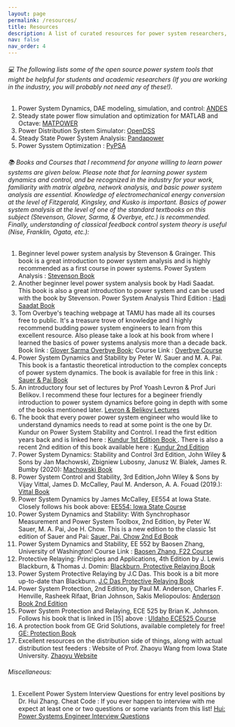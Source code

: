 ```yaml
---
layout: page
permalink: /resources/
title: Resources
description: A list of curated resources for power system researchers, engineers and anyone who wants to learn! 
nav: false
nav_order: 4
---
```

###### :computer: The following lists some of the open source power system tools that might be helpful for students and academic researchers (If you are working in the industry, you will probably not need any of these!). 

1. Power System Dynamics, DAE modeling, simulation, and control: [ANDES](https://github.com/curent/andes)
2. Steady state power flow simulation and optimization for MATLAB and Octave: [MATPOWER](https://github.com/MATPOWER/matpower)
3. Power Distribution System Simulator: [OpenDSS](https://sourceforge.net/projects/electricdss/)
4. Steady State Power System Analysis: [Pandapower](https://github.com/e2nIEE/pandapower)
5. Power Sysstem Optimization : [PyPSA](https://github.com/PyPSA/PyPSA)

###### :books: Books and Courses that I recommend for anyone willing to learn power systems are given below. Please note that for learning power system dynamics and control, and be recognized in the industry for your work,  familiarity with matrix algebra, network analysis, and basic power system analysis are essential. Knowledge of electromechanical energy conversion at the level of Fitzgerald, Kingsley, and Kusko is important. Basics of power system analysis at the level of one of the standard textbooks on this subject (Stevenson, Glover, Sarma, & Overbye, etc.) is recommended. Finally, understanding of classical feedback control system theory is useful (Nise, Franklin, Ogata, etc.):

1. Beginner level power system analysis by Stevenson & Grainger. This book is a great introduction to power system analysis and is highly recommended as a first course in power systems. Power System Analysis : [Stevenson Book](https://www.amazon.com/Analysis-Grainger-Professor-Electrical-Engineering/dp/0070612935)
2. Another beginner level power system analysis book by Hadi Saadat. This book is also a great introduction to power system and can be used with the book by Stevenson. Power System Analysis Third Edition : [Hadi Saadat Book](https://www.amazon.com/Power-System-Analysis-Third-Saadat-dp-0984543864/dp/0984543864/ref=dp_ob_title_bk#customerReviews)
3. Tom Overbye's teaching webpage at TAMU has made all its courses free to public. It's a treasure trove of knowledge and I highly recommend budding power system engineers to learn from this excellent resource. Also please take a look at his book from where I learned the basics of power systems analysis more than a decade back.
Book link : [Glover Sarma Overbye Book](https://www.amazon.com/Power-System-Analysis-Design-SI/dp/035767619X/ref=sr_1_3?qid=1688870893&refinements=p_27%3AThomas+Overbye&s=books&sr=1-3); 
Course Link : [Overbye Course](https://overbye.engr.tamu.edu/course-2/)
4. Power System Dynamics and Stability by Peter W. Sauer and M. A. Pai. This book is a fantastic theoretical introduction to the complex concepts of power system dynamics. The book is available for free in this link : [Sauer & Pai Book](https://courses.physics.illinois.edu/ece576/sp2018/Sauer%20and%20Pai%20book%20-%20Jan%202007.pdf)
5. An introductory four set of lectures by Prof 
Yoash Levron & Prof Juri Belikov. I recommend these four lectures for a begineer friendly introduction to power system dynamics before going in depth with some of the books mentioned later. [Levron & Belikov Lectures](https://a-lab.ee/projects/dq0-dynamics)
6. The book that every power power system engineer who would like to understand dynamics needs to read at some point is the one by Dr. Kundur on Power System Stability and Control. I read the first edition years back and is linked here : [Kundur 1st Edition Book ](https://www.amazon.com/System-Stability-Control-Prabha-Kundur/dp/007035958X). There is also a recent 2nd edition of this book available here : [Kundur 2nd Edition](https://www.amazon.com/Power-System-Stability-Control-Second-dp-1260473546/dp/1260473546/ref=dp_ob_title_bk)
7. Power System Dynamics: Stability and Control 3rd Edition, John Wiley & Sons by Jan Machowski, Zbigniew Lubosny, Janusz W. Bialek, James R. Bumby (2020):  [Machowski Book](https://www.amazon.com/Power-System-Dynamics-Stability-Control/dp/1119526345/ref=tmm_hrd_swatch_0?_encoding=UTF8&qid=&sr=)
8. Power System Control and Stability, 3rd Edition,John Wiley & Sons by Vijay Vittal, James D. McCalley, Paul M. Anderson, A. A. Fouad (2019.): [Vittal Book](https://www.wiley.com/en-us/Power+System+Control+and+Stability,+3rd+Edition-p-9781119433712)
9. Power System Dynamics by James McCalley, EE554 at Iowa State. Closely follows his book above: [EE554: Iowa State Course](https://home.engineering.iastate.edu/~jdm/ee554/schedule.htm)
10. Power System Dynamics and Stability: With Synchrophasor Measurement and Power System Toolbox, 2nd Edition, by Peter W. Sauer, M. A. Pai, Joe H. Chow. This is a new edition to the classic 1st edition of Sauer and Pai: [Sauer, Pai, Chow 2nd Ed Book](https://www.wiley.com/en-us/Power+System+Dynamics+and+Stability:+With+Synchrophasor+Measurement+and+Power+System+Toolbox,+2nd+Edition-p-9781119355779)
11.  Power System Dynamics and Stability, EE 552 by Baosen Zhang, University of Washington! Course Link : [Baosen Zhang, F22 Course](https://zhangbaosen.github.io/teaching/EE552)   
12.  Protective Relaying: Principles and Applications, 4th Edition by  J. Lewis Blackburn, & Thomas J. Domin: [Blackburn, Protective Relaying Book](https://www.amazon.com/Protective-Relaying-Principles-Applications-Fourth/dp/1439888116/ref=sr_1_3?crid=2OHAFVSLHK9XE&keywords=power+system+protection+blackburn&qid=1689083909&sprefix=power+system+protection+blackburn%2Caps%2C188&sr=8-3)
13.  Power System Protective Relaying by J.C Das. This book is a bit more up-to-date than Blackburn. [J.C Das Protective Relaying Book](https://www.amazon.com/Power-System-Protective-Relaying-Das/dp/0367735628)
14.  Power System Protection, 2nd Edition, by Paul M. Anderson, Charles F. Henville, Rasheek Rifaat, Brian Johnson, Sakis Meliopoulos: [Anderson Book 2nd Edition](https://www.wiley.com/en-us/Power+System+Protection,+2nd+Edition-p-9781119513148)
15. Power System Protection and Relaying, ECE 525 by Brian K. Johnson. Follows his book that is linked in [15] above : [UIdaho ECE525 Course](https://webpages.uidaho.edu/ece/ee/power/ECE525/)
16. A protection book from GE Grid Solutions, available completely for free! [GE: Protection Book](https://filipinoengineer.com/blog/index.php?sdmon=files/Alstom_Network_Protection_and_Automation._Guide.pdf)
17. Excellent resources on the distribution side of things, along with actual distribution test feeders : Website of Prof. Zhaoyu Wang from Iowa State University. [Zhaoyu Website](https://wzy.ece.iastate.edu/Teaching.html) 


###### Miscellaneous:

1. Excellent Power System Interview Questions for entry level positions by Dr. Hui Zhang. Cheat Code : If you ever happen to  interview with me expect at least one or two questions or some variants from this list! 
[Hui: Power Systems Engineer Interview Questions](https://www.linkedin.com/pulse/10-questions-you-must-prepare-power-systems-engineer-interview-zhang/)
